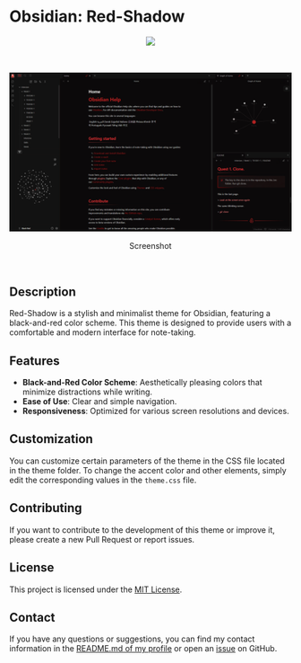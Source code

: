# Obsidian: Red-Shadow

<p align=center>
  <a href="https://buymeacoffee.com/dkliberty"><img src="https://img.shields.io/badge/buy me a coffee-ffdd00?style=for-the-badge&logo=buy-me-a-coffee&logoColor=black"></a>
</p>

<br>

![Red-Shadow Theme Preview](https://raw.githubusercontent.com/DKliberty/Red-Shadow/main/Resources/Screenshot.png)
<p align=center>Screenshot</p>

<br>

## Description

Red-Shadow is a stylish and minimalist theme for Obsidian, featuring a black-and-red color scheme. This theme is designed to provide users with a comfortable and modern interface for note-taking.

## Features

- **Black-and-Red Color Scheme**: Aesthetically pleasing colors that minimize distractions while writing.
- **Ease of Use**: Clear and simple navigation.
- **Responsiveness**: Optimized for various screen resolutions and devices.

## Customization

You can customize certain parameters of the theme in the CSS file located in the theme folder. To change the accent color and other elements, simply edit the corresponding values in the `theme.css` file.

## Contributing

If you want to contribute to the development of this theme or improve it, please create a new Pull Request or report issues.

## License

This project is licensed under the [MIT License](LICENSE).

## Contact

If you have any questions or suggestions, you can find my contact information in the [README.md of my profile](https://github.com/DKLiberty) or open an [issue](https://github.com/DKLiberty/Red-Shadow/issues) on GitHub.
